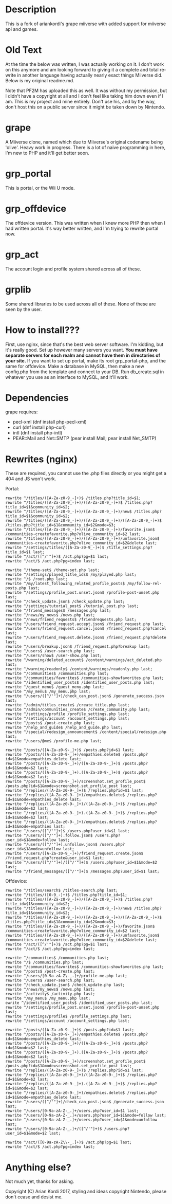 # Description #
This is a fork of ariankordi's grape miiverse with added support for miiverse api and games.


# Old Text #
At the time the below was written, I was actually working on it. I don't work on this anymore and am looking forward to giving it a complete and total re-write in another language having actually nearly exact things Miiverse did. Below is my original readme.md.

Note that PF2M has uploaded this as well. It was without my permission, but I didn't have a copyright at all and I don't feel like taking him down even if I am. This is my project and mine entirely. Don't use his, and by the way, don't host this on a public server since it might be taken down by Nintendo.

# grape #
A Miiverse clone, named which due to Miiverse's original codename being 'olive'.
Heavy work in progress.
There is a lot of naive programming in here, I'm new to PHP and it'll get better soon.

# grp_portal #
This is portal, or the Wii U mode.
# grp_offdevice #
The offdevice version. This was written when I knew more PHP then when I had written portal. It's way better written, and I'm trying to rewrite portal now.
# grp_act #
The account login and profile system shared across all of these.

# grplib #
Some shared libraries to be used across all of these. None of these are seen by the user.

# How to install??? #
First, use nginx, since that's the best web server software. I'm kidding, but it's really good.
Set up however many servers you want. **You must have separate servers for each realm and cannot have them in directories of your site.**
If you want to set up portal, make its root grp\_portal-php, and the same for offdevice.
Make a database in MySQL, then make a new config.php from the template and connect to your DB.
Run db\_create.sql in whatever you use as an interface to MySQL, and it'll work.

# Dependencies #
grape requires:
* pecl-xml (dnf install php-pecl-xml)
* curl (dnf install php-curl)
* intl (dnf install php-intl)
* PEAR::Mail and Net::SMTP (pear install Mail; pear install Net_SMTP)

# Rewrites (nginx) #
These are required, you cannot use the .php files directly or you might get a 404 and JS won't work.

Portal: 

	rewrite ^/titles/([A-Za-z0-9_-]+)$ /titles.php?title_id=$1;
	rewrite ^/titles/([A-Za-z0-9_-]+)/([A-Za-z0-9_-]+)$ /titles.php?title_id=$1&community_id=$2;
	rewrite ^/titles/([A-Za-z0-9_-]+)/([A-Za-z0-9_-]+)/new$ /titles.php?title_id=$1&community_id=$2;
	rewrite ^/titles/([A-Za-z0-9_-]+)/([A-Za-z0-9_-]+)/([A-Za-z0-9_-]+)$ /titles.php?title_id=$1&community_id=$2&mode=$3;
	rewrite ^/titles/([A-Za-z0-9_-]+)/([A-Za-z0-9_-]+)/favorite.json$ /communities-createfavorite.php?olive_community_id=$2 last;
	rewrite ^/titles/([A-Za-z0-9_-]+)/([A-Za-z0-9_-]+)/unfavorite.json$ /communities-createfavorite.php?olive_community_id=$2&delete last;
	rewrite ^/settings/titles/([A-Za-z0-9_-]+)$ /title_settings.php?title_id=$1 last;
	rewrite ^/act/([^/'"]+)$ /act.php?pg=$1 last;
	rewrite ^/act/$ /act.php?pg=index last;
	
	rewrite ^/theme-set$ /theme-set.php last;
	rewrite ^/settings/played_title_ids$ /my/played.php last;
	rewrite ^/$ /root.php last;
	rewrite ^/my/latest_following_related_profile_posts$ /my/follow-rel-posts.php last;
	rewrite ^/settings/profile_post.unset.json$ /profile-post-unset.php last;
	rewrite ^/check_update.json$ /check_update.php last;
	rewrite ^/settings/tutorial_post$ /tutorial_post.php last;
	rewrite ^/friend_messages$ /messages.php last;
	rewrite ^/news/my_news$ /news.php last;
	rewrite ^/news/friend_requests$ /friendrequests.php last;
	rewrite ^/users/friend_request.accept.json$ /friend_request.php last;
	rewrite ^/users/friend_request.cancel.json$ /friend_request.php?cancel last;
	rewrite ^/users/friend_request.delete.json$ /friend_request.php?delete last;
	rewrite ^/users/breakup.json$ /friend_request.php?breakup last;
	rewrite ^/users$ /user-search.php last;
	rewrite ^/users/show$ /user-show.php last;
	rewrite ^/warning/deleted_account$ /content/warnings/act_deleted.php last;
	rewrite ^/warning/readonly$ /content/warnings/readonly.php last;
	rewrite ^/communities$ /communities.php last;
	rewrite ^/communities/favorites$ /communities-showfavorites.php last;
	rewrite ^/identified_user_posts$ /identified_user_posts.php last;
	rewrite ^/guest_menu$ /guest_menu.php last;
	rewrite ^/my_menu$ /my_menu.php last;
	rewrite ^/users/([^/'"]+)/check_can_post.json$ /generate_success.json last;
	rewrite ^/admin/titles_create$ /create_title.php last;
	rewrite ^/admin/communities_create$ /create_community.php last;
	rewrite ^/settings/profile /profile_settings.php last;
	rewrite ^/settings/account /account_settings.php last;
	rewrite ^/posts$ /post-create.php last;
	rewrite ^/help_and_guide$ /help_and_guide.php last;
	rewrite ^/special/redesign_announcement$ /content/special/redesign.php last;
	rewrite ^/users/@me$ /profile-me.php last;
	
	rewrite ^/posts/([A-Za-z0-9-_]+)$ /posts.php?id=$1 last;
	rewrite ^/posts/([A-Za-z0-9-_]+)/empathies.delete$ /posts.php?id=$1&mode=empathies_delete last;
	rewrite ^/posts/([A-Za-z0-9-_]+)/([A-Za-z0-9-_]+)$ /posts.php?id=$1&mode=$2 last;
	rewrite ^/posts/([A-Za-z0-9-_]+).([A-Za-z0-9-_]+)$ /posts.php?id=$1&mode=$2 last;
	rewrite ^/posts/([A-Za-z0-9-_]+)/screenshot.set_profile_post$ /posts.php?id=$1&mode=screenshot.set_profile_post last;
	rewrite ^/replies/([A-Za-z0-9-_]+)$ /replies.php?id=$1 last;
	rewrite ^/replies/([A-Za-z0-9-_]+)/empathies.delete$ /replies.php?id=$1&mode=empathies_delete last;
	rewrite ^/replies/([A-Za-z0-9-_]+)/([A-Za-z0-9-_]+)$ /replies.php?id=$1&mode=$2 last;
	rewrite ^/replies/([A-Za-z0-9-_]+).([A-Za-z0-9-_]+)$ /replies.php?id=$1&mode=$2 last;
	rewrite ^/replies/([A-Za-z0-9-_]+)/empathies.delete$ /replies.php?id=$1&mode=empathies last;
	rewrite ^/users/([^/'"]+)$ /users.php?user_id=$1 last;
	rewrite ^/users/([^/'"]+).follow.json$ /users.php?user_id=$1&mode=follow last;
	rewrite ^/users/([^/'"]+).unfollow.json$ /users.php?user_id=$1&mode=unfollow last;
	rewrite ^/users/([A-Za-z0-9_-]+)/friend_request.create.json$ /friend_request.php?create&user_id=$1 last;
	rewrite ^/users/([^/'"]+)/([^/'"]+)$ /users.php?user_id=$1&mode=$2 last;
	rewrite ^/friend_messages/([^/'"]+)$ /messages.php?user_id=$1 last;
	
Offdevice:

	rewrite ^/titles/search$ /titles-search.php last;
	rewrite ^/titles/([0-9_-]+)$ /titles.php?title_id=$1;
	rewrite ^/titles/([A-Za-z0-9_-]+)/([A-Za-z0-9_-]+)$ /titles.php?title_id=$1&community_id=$2;
	rewrite ^/titles/([A-Za-z0-9_-]+)/([A-Za-z0-9_-]+)/new$ /titles.php?title_id=$1&community_id=$2;
	rewrite ^/titles/([A-Za-z0-9_-]+)/([A-Za-z0-9_-]+)/([A-Za-z0-9_-]+)$ /titles.php?title_id=$1&community_id=$2&mode=$3;
	rewrite ^/titles/([A-Za-z0-9_-]+)/([A-Za-z0-9_-]+)/favorite.json$ /communities-createfavorite.php?olive_community_id=$2 last;
	rewrite ^/titles/([A-Za-z0-9_-]+)/([A-Za-z0-9_-]+)/unfavorite.json$ /communities-createfavorite.php?olive_community_id=$2&delete last;
	rewrite ^/act/([^/'"]+)$ /act.php?pg=$1 last;
	rewrite ^/act/$ /act.php?pg=index last;
	
	rewrite ^/communities$ /communities.php last;
	rewrite ^/$ /communities.php last;
	rewrite ^/communities/favorites$ /communities-showfavorites.php last;
	rewrite ^/posts$ /post-create.php last;
	rewrite ^/users/[0-9a-zA-Z\-_.]+/profile-me.php last;
	rewrite ^/users$ /user-search.php last;
	rewrite ^/check_update.json$ /check_update.php last;
	rewrite ^/news/my_news$ /news.php last;
	rewrite ^/activity$ /activity.php last;
	rewrite ^/my_menu$ /my_menu.php last;
	ewrite ^/identified_user_posts$ /identified_user_posts.php last;
	rewrite ^/settings/profile_post.unset.json$ /profile-post-unset.php last;
	rewrite ^/settings/profile$ /profile_settings.php last;
	rewrite ^/settings/account /account_settings.php last;
	
	rewrite ^/posts/([A-Za-z0-9-_]+)$ /posts.php?id=$1 last;
	rewrite ^/posts/([A-Za-z0-9-_]+)/empathies.delete$ /posts.php?id=$1&mode=empathies_delete last;
	rewrite ^/posts/([A-Za-z0-9-_]+)/([A-Za-z0-9-_]+)$ /posts.php?id=$1&mode=$2 last;
	rewrite ^/posts/([A-Za-z0-9-_]+).([A-Za-z0-9-_]+)$ /posts.php?id=$1&mode=$2 last;
	rewrite ^/posts/([A-Za-z0-9-_]+)/screenshot.set_profile_post$ /posts.php?id=$1&mode=screenshot.set_profile_post last;
	rewrite ^/replies/([A-Za-z0-9-_]+)$ /replies.php?id=$1 last;
	rewrite ^/replies/([A-Za-z0-9-_]+)/([A-Za-z0-9-_]+)$ /replies.php?id=$1&mode=$2 last;
	rewrite ^/replies/([A-Za-z0-9-_]+).([A-Za-z0-9-_]+)$ /replies.php?id=$1&mode=$2 last;
	rewrite ^/replies/([A-Za-z0-9-_]+)/empathies.delete$ /replies.php?id=$1&mode=empathies_delete last;
	rewrite ^/users/([^/'"]+)/check_can_post.json$ /generate_success.json last;
	rewrite ^/users/[0-9a-zA-Z-_.]+/users.php?user_id=$1 last;
	rewrite ^/users/[0-9a-zA-Z-_.]+/users.php?user_id=$1&mode=follow last;
	rewrite ^/users/[0-9a-zA-Z-_.]+/users.php?user_id=$1&mode=unfollow last;
	rewrite ^/users/[0-9a-zA-Z-_.]+/([^/'"]+)$ /users.php?user_id=$1&mode=$2 last;
	
	rewrite ^/act/([0-9a-zA-Z\\-_.]+)$ /act.php?pg=$1 last;
	rewrite ^/act/$ /act.php?pg=index last;

	
# Anything else? #
Not much yet, thanks for asking.

Copyright (C) Arian Kordi 2017, styling and ideas copyright Nintendo, please don't cease and desist me.
